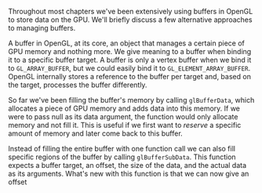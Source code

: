 
Throughout most chapters we've been extensively using buffers in OpenGL to store data on the GPU. We'll briefly discuss a few alternative approaches to managing buffers. 

A buffer in OpenGL, at its core, an object that manages a certain piece of GPU memory and nothing more. We give meaning to a buffer when binding it to a specific buffer target. A buffer is only a vertex buffer when we bind it to `GL_ARRAY_BUFFER`, but we could easily bind it to `GL_ELEMENT_ARRAY_BUFFER`. OpenGL internally stores a reference to the buffer per target and, based on the target, processes the buffer differently. 

So far we've been filling the buffer's memory by calling `glBufferData`, which allocates a piece of GPU memory and adds data into this memory. If we were to pass null as its data argument, the function would only allocate memory and not fill it. This is useful if we first want to *reserve* a specific amount of memory and later come back to this buffer. 

Instead of filling the entire buffer with one function call we can also fill specific regions of the buffer by calling `glBufferSubData`. This function expects a buffer target, an offset, the size of the data, and the actual data as its arguments. What's new with this function is that we can now give an offset 